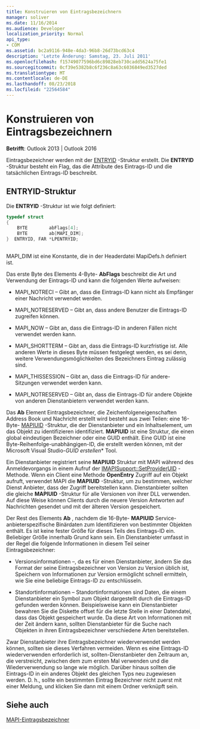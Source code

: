 ```yaml
---
title: Konstruieren von Eintragsbezeichnern
manager: soliver
ms.date: 11/16/2014
ms.audience: Developer
localization_priority: Normal
api_type:
- COM
ms.assetid: bc2a9116-948e-4da3-96b8-26d73bcd63c4
description: 'Letzte Änderung: Samstag, 23. Juli 2011'
ms.openlocfilehash: f15749077596bd6c89828eb730cadd5624a75fe1
ms.sourcegitcommit: 0cf39e5382b8c6f236c8a63c6036849ed3527ded
ms.translationtype: MT
ms.contentlocale: de-DE
ms.lasthandoff: 08/23/2018
ms.locfileid: "22564584"
---
```

# <a name="constructing-entry-identifiers"></a>Konstruieren von Eintragsbezeichnern

  
  
**Betrifft**: Outlook 2013 | Outlook 2016 
  
Eintragsbezeichner werden mit der [ENTRYID](entryid.md) -Struktur erstellt. Die **ENTRYID** -Struktur besteht ein Flag, das die Attribute des Eintrags-ID und die tatsächlichen Eintrags-ID beschreibt. 
  
## <a name="entryid-structure"></a>ENTRYID-Struktur

Die **ENTRYID** -Struktur ist wie folgt definiert: 
  
```cpp
typedef struct
{
    BYTE        abFlags[4];
    BYTE        ab[MAPI_DIM];
}  ENTRYID, FAR *LPENTRYID;
 
```

MAPI_DIM ist eine Konstante, die in der Headerdatei MapiDefs.h definiert ist. 
  
Das erste Byte des Elements 4-Byte- **AbFlags** beschreibt die Art und Verwendung der Eintrags-ID und kann die folgenden Werte aufweisen: 
  
- MAPI_NOTRECI – Gibt an, dass die Eintrags-ID kann nicht als Empfänger einer Nachricht verwendet werden.
    
- MAPI_NOTRESERVED – Gibt an, dass andere Benutzer die Eintrags-ID zugreifen können.
    
- MAPI_NOW – Gibt an, dass die Eintrags-ID in anderen Fällen nicht verwendet werden kann.
    
- MAPI_SHORTTERM – Gibt an, dass die Eintrags-ID kurzfristige ist. Alle anderen Werte in dieses Byte müssen festgelegt werden, es sei denn, weitere Verwendungsmöglichkeiten des Bezeichners Eintrag zulässig sind.
    
- MAPI_THISSESSION – Gibt an, dass die Eintrags-ID für andere-Sitzungen verwendet werden kann.
    
- MAPI_NOTRESERVED – Gibt an, dass die Eintrags-ID für andere Objekte von anderen Dienstanbietern verwendet werden kann.
    
Das **Ab** Element Eintragsbezeichner, die Zeichenfolgeneigenschaften Address Book und Nachricht erstellt wird besteht aus zwei Teilen: eine 16-Byte- [MAPIUID](mapiuid.md) -Struktur, die der Dienstanbieter und ein Inhaltselement, um das Objekt zu identifizieren identifiziert. **MAPIUID** ist eine Struktur, die einen global eindeutigen Bezeichner oder eine GUID enthält. Eine GUID ist eine Byte-Reihenfolge-unabhängigen-ID, die erstellt werden können, mit der Microsoft Visual Studio-*GUID erstellen** Tool. 
  
Ein Dienstanbieter registriert seine **MAPIUID** Struktur mit MAPI während des Anmeldevorgangs in einem Aufruf der [IMAPISupport::SetProviderUID](imapisupport-setprovideruid.md) -Methode. Wenn ein Client eine Methode **OpenEntry** Zugriff auf ein Objekt aufruft, verwendet MAPI die **MAPIUID** -Struktur, um zu bestimmen, welcher Dienst Anbieter, dass der Zugriff bereitstellen kann. Dienstanbieter sollten die gleiche **MAPIUID** -Struktur für alle Versionen von ihrer DLL verwenden. Auf diese Weise können Clients durch die neuere Version Antworten auf Nachrichten gesendet und mit der älteren Version gespeichert. 
  
Der Rest des Elements **Ab** , nachdem die 16-Byte- **MAPIUID** Service-anbieterspezifische Binärdaten zum Identifizieren von bestimmter Objekten enthält. Es ist keine fester Größe für dieses Teils des Eintrags-ID ein. Beliebiger Größe innerhalb Grund kann sein. Ein Dienstanbieter umfasst in der Regel die folgende Informationen in diesem Teil seiner Eintragsbezeichner: 
  
- Versionsinformationen –, da es für einen Dienstanbieter, ändern Sie das Format der seine Eintragsbezeichner von Version zu Version üblich ist, Speichern von Informationen zur Version ermöglicht schnell ermitteln, wie Sie eine beliebige Eintrags-ID zu entschlüsseln.
    
- Standortinformationen – Standortinformationen sind Daten, die einem Dienstanbieter ein Symbol zum Objekt dargestellt durch die Eintrags-ID gefunden werden können. Beispielsweise kann ein Dienstanbieter bewahren Sie die Diskette offset für die letzte Stelle in einer Datendatei, dass das Objekt gespeichert wurde. Da diese Art von Informationen mit der Zeit ändern kann, sollten Dienstanbieter für die Suche nach Objekten in ihren Eintragsbezeichner verschiedene Arten bereitstellen.
    
Zwar Dienstanbieter ihre Eintragsbezeichner wiederverwendet werden können, sollten sie dieses Verfahren vermeiden. Wenn es eine Eintrags-ID wiederverwenden erforderlich ist, sollten-Dienstanbieter den Zeitraum an, die verstreicht, zwischen dem zum ersten Mal verwenden und die Wiederverwendung so lange wie möglich. Darüber hinaus sollten die Eintrags-ID in ein anderes Objekt des gleichen Typs neu zugewiesen werden. D. h., sollte ein bestimmten Eintrag Bezeichner nicht zuerst mit einer Meldung, und klicken Sie dann mit einem Ordner verknüpft sein.
  
## <a name="see-also"></a>Siehe auch



[MAPI-Eintragsbezeichner](mapi-entry-identifiers.md)

